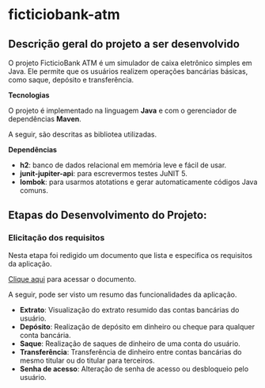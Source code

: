 ﻿# ficticiobank-atm

## Descrição geral do projeto a ser desenvolvido

O projeto FicticioBank ATM é um simulador de caixa eletrônico simples em Java. Ele permite que os usuários realizem operações bancárias básicas, como saque, depósito e transferência.

**Tecnologias**

O projeto é implementado na linguagem **Java** e com o gerenciador de dependências **Maven**.

A seguir, são descritas as bibliotea utilizadas.

**Dependências**
- **h2**: banco de dados relacional em memória leve e fácil de usar.
- **junit-jupiter-api**: para escrevermos testes JuNIT 5.
- **lombok**: para usarmos atotations e gerar automaticamente códigos Java comuns.


## Etapas do Desenvolvimento do Projeto:

### Elicitação dos requisitos

Nesta etapa foi redigido um documento que lista e especifica os requisitos da aplicação.

[Clique aqui](docs/documento-elicitacao-requisitos.pdf) para acessar o documento.

A seguir, pode ser visto um resumo das funcionalidades da aplicação.
- **Extrato**: Visualização do extrato resumido das contas bancárias do usuário.
- **Depósito**: Realização de depósito em dinheiro ou cheque para qualquer conta bancária.
- **Saque**: Realização de saques de dinheiro de uma conta do usuário.
- **Transferência**: Transferência de dinheiro entre contas bancárias do mesmo titular ou do titular para terceiros.
- **Senha de acesso**: Alteração de senha de acesso ou desbloqueio pelo usuário.
